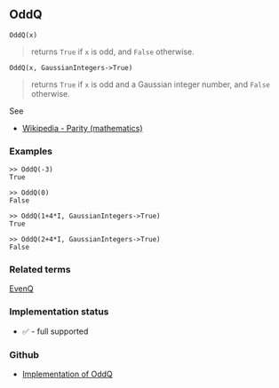 ## OddQ

```
OddQ(x)
```

> returns `True` if `x` is odd, and `False` otherwise.

```
OddQ(x, GaussianIntegers->True)
```

> returns `True` if `x` is odd and a Gaussian integer number, and `False` otherwise.

See
* [Wikipedia - Parity (mathematics)](https://en.wikipedia.org/wiki/Parity_(mathematics))

### Examples

```
>> OddQ(-3)
True

>> OddQ(0)
False

>> OddQ(1+4*I, GaussianIntegers->True)
True

>> OddQ(2+4*I, GaussianIntegers->True)
False
```



### Related terms 
[EvenQ](EvenQ.md)






### Implementation status

* &#x2705; - full supported

### Github

* [Implementation of OddQ](https://github.com/axkr/symja_android_library/blob/master/symja_android_library/matheclipse-core/src/main/java/org/matheclipse/core/builtin/PredicateQ.java#L940) 
